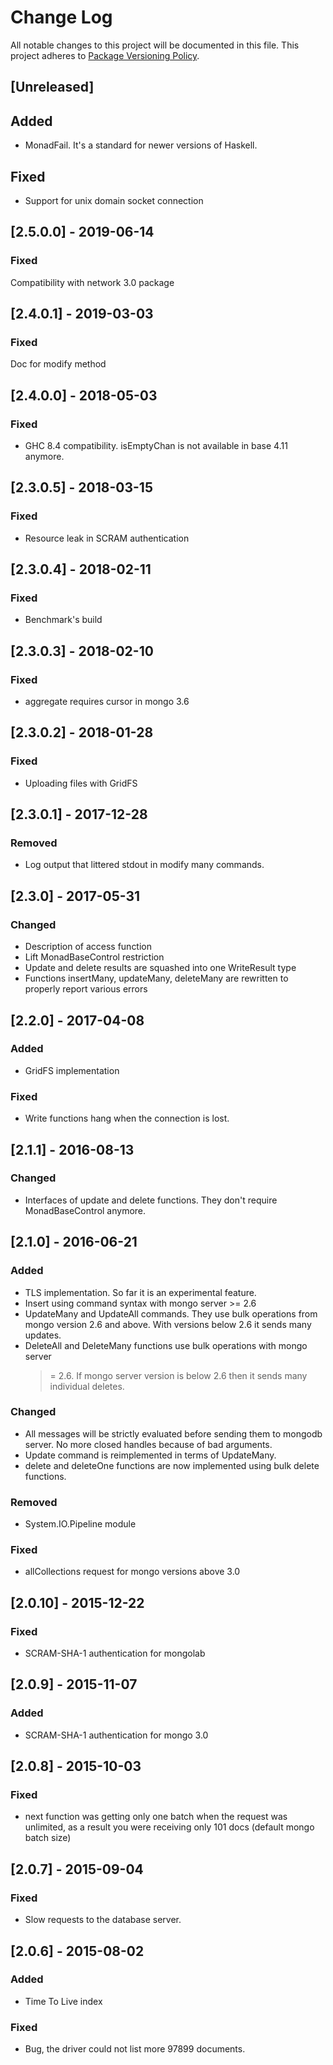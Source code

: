 # Change Log
All notable changes to this project will be documented in this file.
This project adheres to [Package Versioning Policy](https://wiki.haskell.org/Package_versioning_policy).

## [Unreleased]

## Added
- MonadFail. It's a standard for newer versions of Haskell.

## Fixed
- Support for unix domain socket connection

## [2.5.0.0] - 2019-06-14

### Fixed
Compatibility with network 3.0 package

## [2.4.0.1] - 2019-03-03

### Fixed
Doc for modify method

## [2.4.0.0] - 2018-05-03

### Fixed
- GHC 8.4 compatibility. isEmptyChan is not available in base 4.11 anymore.

## [2.3.0.5] - 2018-03-15

### Fixed
- Resource leak in SCRAM authentication

## [2.3.0.4] - 2018-02-11

### Fixed
- Benchmark's build

## [2.3.0.3] - 2018-02-10

### Fixed
- aggregate requires cursor in mongo 3.6

## [2.3.0.2] - 2018-01-28

### Fixed
- Uploading files with GridFS

## [2.3.0.1] - 2017-12-28

### Removed
- Log output that littered stdout in modify many commands.

## [2.3.0] - 2017-05-31

### Changed
- Description of access function
- Lift MonadBaseControl restriction
- Update and delete results are squashed into one WriteResult type
- Functions insertMany, updateMany, deleteMany are rewritten to properly report
  various errors

## [2.2.0] - 2017-04-08

### Added
- GridFS implementation

### Fixed
- Write functions hang when the connection is lost.

## [2.1.1] - 2016-08-13

### Changed
- Interfaces of update and delete functions. They don't require MonadBaseControl
anymore.

## [2.1.0] - 2016-06-21

### Added
- TLS implementation. So far it is an experimental feature.
- Insert using command syntax with mongo server >= 2.6
- UpdateMany and UpdateAll commands. They use bulk operations from mongo
  version 2.6 and above. With versions below 2.6 it sends many updates.
- DeleteAll and DeleteMany functions use bulk operations with mongo server
  >= 2.6. If mongo server version is below 2.6 then it sends many individual
  deletes.

### Changed
- All messages will be strictly evaluated before sending them to mongodb server.
No more closed handles because of bad arguments.
- Update command is reimplemented in terms of UpdateMany.
- delete and deleteOne functions are now implemented using bulk delete
  functions.

### Removed
- System.IO.Pipeline module

### Fixed
- allCollections request for mongo versions above 3.0

## [2.0.10] - 2015-12-22

### Fixed
- SCRAM-SHA-1 authentication for mongolab

## [2.0.9] - 2015-11-07

### Added
- SCRAM-SHA-1 authentication for mongo 3.0

## [2.0.8] - 2015-10-03

### Fixed
- next function was getting only one batch when the request was unlimited,
  as a result you were receiving only 101 docs (default mongo batch size)

## [2.0.7] - 2015-09-04

### Fixed
- Slow requests to the database server.

## [2.0.6] - 2015-08-02

### Added
- Time To Live index

### Fixed
- Bug, the driver could not list more 97899 documents.
